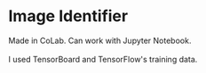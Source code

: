 # Image Identifier
Made in CoLab. Can work with Jupyter Notebook.
<br>
<br>
I used TensorBoard and TensorFlow's training data.
